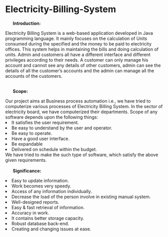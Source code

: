 # Electricity-Billing-System

<ul>
<b>
Introduction:
</b>
</ul>
Electricity Billing System is a web-based application developed in Java programming language. 
It mainly focuses on the calculation of Units consumed during the specified and the money to be paid to electricity offices.
This system helps in maintaining the bills and doing calculation of units.
Admin and customers all have a different interface and different privileges according to their needs.
A customer can only manage his account and cannot see any details of other customers, admin can see the details of all the customer’s accounts and the admin can manage all the accounts of the customers.
<ul>
<b>
<br>
  Scope:
<br>
</b>
</ul>
Our project aims at Business process automation i.e., we have tried to computerize various processes of Electricity Billing System. In the sector of electricity board, we have computerized their departments.
Scope of any software depends upon the following things:
<li>It satisfies the user requirement.
<li>Be easy to understand by the user and operator.
<li>Be easy to operate.
<li> Have a good user interface.
<li>Be expandable
<li>Delivered on schedule within the budget.
<br>  
We have tried to make the such type of software, which satisfy the above given requirements.
<br>  
 
<ul>
<b>
<br>
  Significance:
<br>
</b>
</ul>
<li>Easy to update information.
<li>Work becomes very speedy.
<li>Access of any information individually.
<li>Decrease the load of the person involve in existing manual system.
<li>Well-designed reports.
<li>Easy & fast retrieval of information.
<li>Accuracy in work.
<li>It contains better storage capacity.
<li>Robust database back-end.
<li>Creating and changing issues at ease.
<br>
  
